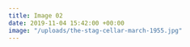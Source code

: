 ```yaml
---
title: Image 02
date: 2019-11-04 15:42:00 +00:00
image: "/uploads/the-stag-cellar-march-1955.jpg"
---
```


